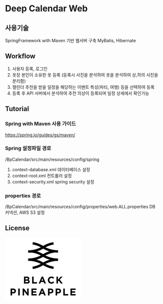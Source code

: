 # Deep Calendar Web

## 사용기술
SpringFramework with Maven 기반 웹서버 구축
MyBatis, Hibernate 

## Workflow
 1. 사용자 등록, 로그인
 2. 옷장 본인이 소유한 옷 등록 (등록시 사진을 분석하여 옷을 분석하여 상,하의 사진을 분리함)
 3. 캘린더 추천을 받을 일정을 해당하는 이벤트 특성(파티, 여행) 등을 선택하여 등록
 4. 등록 후 API 서버에서 분석하여 추천 의상이 등록되며 일정 상세에서 확인가능

## Tutorial

### Spring with Maven 사용 가이드
https://spring.io/guides/gs/maven/ 

### Spring 설정파일 경로 
/BpCalendar/src/main/resources/config/spring
  1. context-database.xml 데이터베이스 설정
  2. context-root.xml 컨트롤러 설정
  3. context-security.xml spring security 설정
  
### properties 경로 
/BpCalendar/src/main/resources/config/properties/web.ALL.properties
DB 커넥션, AWS S3 설정

## License
![main page](../bplogo.jpg)
